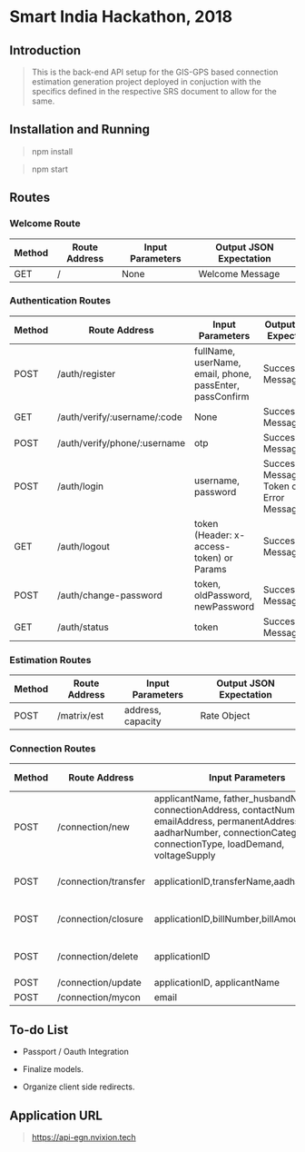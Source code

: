 # Smart India Hackathon, 2018

## Introduction

> This is the back-end API setup for the GIS-GPS based connection estimation generation project deployed in conjuction with the specifics defined in the respective SRS document to allow for the same.

## Installation and Running

> npm install

> npm start

## Routes

### Welcome Route

Method | Route Address | Input Parameters | Output JSON Expectation
--- | --- | --- | ---
GET | / | None | Welcome Message

### Authentication Routes

Method | Route Address | Input Parameters | Output JSON Expectation
--- | --- | --- | ---
POST | /auth/register | fullName, userName, email, phone, passEnter, passConfirm | Success/Error Message
GET | /auth/verify/:username/:code | None | Success/Error Message
POST | /auth/verify/phone/:username | otp | Success/Error Message
POST | /auth/login | username, password | Success Message -> Token or Error Message
GET | /auth/logout | token (Header: x-access-token) or Params | Success/Error Message
POST | /auth/change-password | token, oldPassword, newPassword | Success/Error Message
GET | /auth/status | token | Success/Error Message

### Estimation Routes

Method | Route Address | Input Parameters | Output JSON Expectation
--- | --- | --- | ---
POST | /matrix/est | address, capacity | Rate Object

### Connection Routes

Method | Route Address | Input Parameters | Output JSON Expectation
--- | --- | --- | ---
POST | /connection/new | applicantName, father_husbandName, connectionAddress, contactNumber, emailAddress, permanentAddress, aadharNumber, connectionCategory, connectionType, loadDemand, voltageSupply | Success/Error Message
POST | /connection/transfer | applicationID,transferName,aadhar,address | updatedData Object / Error Message
POST | /connection/closure | applicationID,billNumber,billAmount,reason | updatedData Object / Error Message
POST | /connection/delete | applicationID | Success /Error Message
POST | /connection/update | applicationID, applicantName | data/Error
POST | /connection/mycon | email | data/Error


## To-do List

* Passport / Oauth Integration

* Finalize models.

* Organize client side redirects.

## Application URL

> https://api-egn.nvixion.tech
